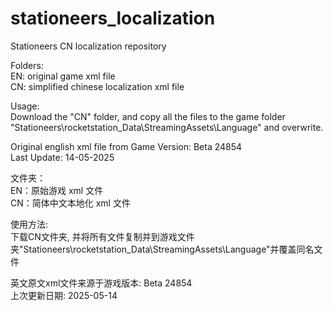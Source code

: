 # stationeers_localization
Stationeers CN localization repository  

Folders:  
EN: original game xml file  
CN: simplified chinese localization xml file  

Usage:  
Download the "CN" folder, and copy all the files to the game folder "Stationeers\rocketstation_Data\StreamingAssets\Language\" and overwrite.  


Original english xml file from Game Version: Beta 24854  
Last Update: 14-05-2025  


文件夹：  
EN：原始游戏 xml 文件  
CN：简体中文本地化 xml 文件  

使用方法:  
下载CN文件夹, 并将所有文件复制并到游戏文件夹"Stationeers\rocketstation_Data\StreamingAssets\Language\"并覆盖同名文件  

英文原文xml文件来源于游戏版本: Beta 24854  
上次更新日期: 2025-05-14  

